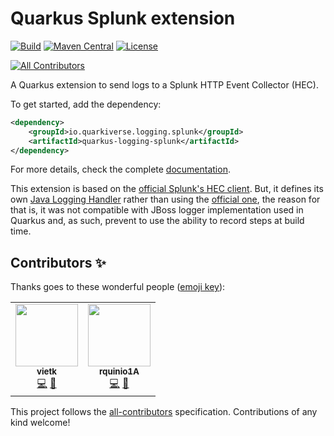 # Quarkus Splunk extension

[![Build](https://github.com/quarkiverse/quarkus-logging-splunk/workflows/Build/badge.svg)](https://github.com/quarkiverse/quarkus-logging-splunk/actions?query=workflow%3ABuild)
[![Maven Central](https://img.shields.io/maven-central/v/io.quarkiverse.logging.splunk/quarkus-logging-splunk.svg?label=Maven%20Central)](https://search.maven.org/artifact/io.quarkiverse.logging.splunk/quarkus-logging-splunk)
[![License](https://img.shields.io/badge/License-Apache%202.0-blue.svg)](https://opensource.org/licenses/Apache-2.0)

<!-- ALL-CONTRIBUTORS-BADGE:START - Do not remove or modify this section -->
[![All Contributors](https://img.shields.io/badge/all_contributors-2-orange.svg?style=flat-square)](#contributors-)
<!-- ALL-CONTRIBUTORS-BADGE:END -->

A Quarkus extension to send logs to a Splunk HTTP Event Collector (HEC).

To get started, add the dependency:

```xml
<dependency>
    <groupId>io.quarkiverse.logging.splunk</groupId>
    <artifactId>quarkus-logging-splunk</artifactId>
</dependency>
```

For more details, check the complete [documentation](https://quarkiverse.github.io/quarkiverse-docs/quarkus-logging-splunk/dev/index.html).

This extension is based on the [official Splunk's HEC client](https://github.com/splunk/splunk-library-javalogging).
But, it defines its own [Java Logging Handler](https://docs.oracle.com/en/java/javase/11/docs/api/java.logging/java/util/logging/Handler.html)
rather than using the [official one](https://github.com/splunk/splunk-library-javalogging/blob/1.8.0/src/main/java/com/splunk/logging/HttpEventCollectorLoggingHandler.java),
the reason for that is, it was not compatible with JBoss logger implementation used in Quarkus and, as such,
prevent to use the ability to record steps at build time.

## Contributors ✨

Thanks goes to these wonderful people ([emoji key](https://allcontributors.org/docs/en/emoji-key)):

<!-- ALL-CONTRIBUTORS-LIST:START - Do not remove or modify this section -->
<!-- prettier-ignore-start -->
<!-- markdownlint-disable -->
<table>
  <tr>
    <td align="center"><a href="https://github.com/vietk"><img src="https://avatars.githubusercontent.com/u/1568850?v=4?s=100" width="100px;" alt=""/><br /><sub><b>vietk</b></sub></a><br /><a href="https://github.com/quarkiverse/quarkus-splunk/commits?author=vietk" title="Code">💻</a> <a href="#maintenance-vietk" title="Maintenance">🚧</a></td>
    <td align="center"><a href="https://github.com/rquinio1A"><img src="https://avatars.githubusercontent.com/u/58322910?v=4?s=100" width="100px;" alt=""/><br /><sub><b>rquinio1A</b></sub></a><br /><a href="https://github.com/quarkiverse/quarkus-splunk/commits?author=rquinio1A" title="Code">💻</a> <a href="#maintenance-rquinio1A" title="Maintenance">🚧</a></td>
  </tr>
</table>

<!-- markdownlint-restore -->
<!-- prettier-ignore-end -->

<!-- ALL-CONTRIBUTORS-LIST:END -->

This project follows the [all-contributors](https://github.com/all-contributors/all-contributors) specification. Contributions of any kind welcome!
